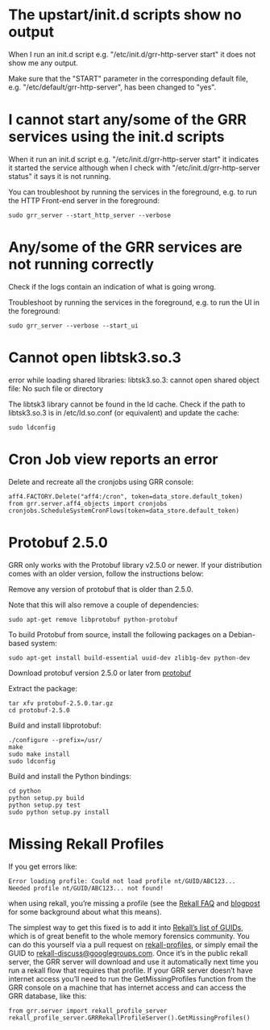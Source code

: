 # The upstart/init.d scripts show no output

When I run an init.d script e.g. "/etc/init.d/grr-http-server start" it
does not show me any output.

Make sure that the "START" parameter in the corresponding default file,
e.g. "/etc/default/grr-http-server", has been changed to "yes".

# I cannot start any/some of the GRR services using the init.d scripts

When it run an init.d script e.g. "/etc/init.d/grr-http-server start" it
indicates it started the service although when I check with
"/etc/init.d/grr-http-server status" it says it is not running.

You can troubleshoot by running the services in the foreground, e.g. to
run the HTTP Front-end server in the foreground:

    sudo grr_server --start_http_server --verbose

# Any/some of the GRR services are not running correctly

Check if the logs contain an indication of what is going wrong.

Troubleshoot by running the services in the foreground, e.g. to run the
UI in the foreground:

    sudo grr_server --verbose --start_ui

# Cannot open libtsk3.so.3

error while loading shared libraries: libtsk3.so.3: cannot open shared
object file: No such file or directory

The libtsk3 library cannot be found in the ld cache. Check if the path
to libtsk3.so.3 is in /etc/ld.so.conf (or equivalent) and update the
cache:

    sudo ldconfig

# Cron Job view reports an error

Delete and recreate all the cronjobs using GRR console:

    aff4.FACTORY.Delete("aff4:/cron", token=data_store.default_token)
    from grr.server.aff4_objects import cronjobs
    cronjobs.ScheduleSystemCronFlows(token=data_store.default_token)

# Protobuf 2.5.0

GRR only works with the Protobuf library v2.5.0 or newer. If your
distribution comes with an older version, follow the instructions below:

Remove any version of protobuf that is older than 2.5.0.

Note that this will also remove a couple of dependencies:

    sudo apt-get remove libprotobuf python-protobuf

To build Protobuf from source, install the following packages on a
Debian-based system:

    sudo apt-get install build-essential uuid-dev zlib1g-dev python-dev

Download protobuf version 2.5.0 or later from
[protobuf](http://code.google.com/p/protobuf/)

Extract the package:

    tar xfv protobuf-2.5.0.tar.gz
    cd protobuf-2.5.0

Build and install libprotobuf:

    ./configure --prefix=/usr/
    make
    sudo make install
    sudo ldconfig

Build and install the Python bindings:

    cd python
    python setup.py build
    python setup.py test
    sudo python setup.py install

# Missing Rekall Profiles

If you get errors like:

    Error loading profile: Could not load profile nt/GUID/ABC123...
    Needed profile nt/GUID/ABC123... not found!

when using rekall, you’re missing a profile (see the [Rekall
FAQ](http://www.rekall-forensic.com/faq.html) and
[blogpost](http://www.rekall-forensic.com/posts/2014-02-20-profile-selection.html)
for some background about what this means).

The simplest way to get this fixed is to add it into [Rekall’s list of
GUIDs](https://github.com/google/rekall-profiles/blob/gh-pages/v1.0/src/guids.txt),
which is of great benefit to the whole memory forensics community. You
can do this yourself via a pull request on
[rekall-profiles](https://github.com/google/rekall-profiles), or simply
email the GUID to <rekall-discuss@googlegroups.com>. Once it’s in the
public rekall server, the GRR server will download and use it
automatically next time you run a rekall flow that requires that
profile. If your GRR server doesn’t have internet access you’ll need to
run the GetMissingProfiles function from the GRR console on a machine
that has internet access and can access the GRR database, like this:

    from grr.server import rekall_profile_server
    rekall_profile_server.GRRRekallProfileServer().GetMissingProfiles()